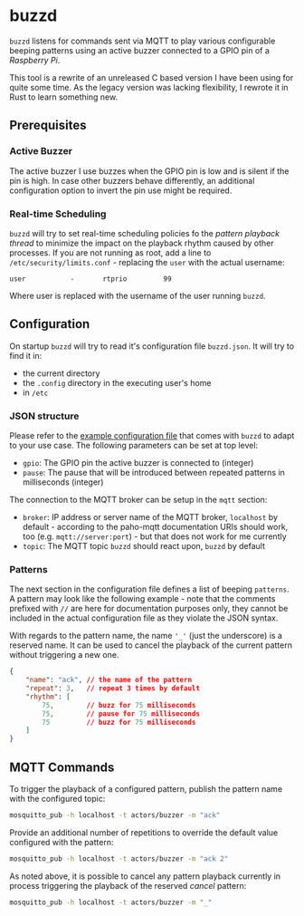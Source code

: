 # buzzd

`buzzd` listens for commands sent via MQTT to play various configurable beeping patterns using an active buzzer connected to a GPIO pin of a *Raspberry Pi*.

This tool is a rewrite of an unreleased C based version I have been using for quite some time. As the legacy version was lacking flexibility, I rewrote it in Rust to learn something new.

## Prerequisites

### Active Buzzer

The active buzzer I use buzzes when the GPIO pin is low and is silent if the pin is high. In case other buzzers behave differently, an additional configuration option to invert the pin use might be required.

### Real-time Scheduling

`buzzd` will try to set real-time scheduling policies fo the *pattern playback thread* to minimize the impact on the playback rhythm caused by other processes. If you are not running as root, add a line to `/etc/security/limits.conf` - replacing the `user` with the actual username:

```
user           -       rtprio         99
```
Where user is replaced with the username of the user running `buzzd`.

## Configuration

On startup `buzzd` will try to read it's configuration file `buzzd.json`. It will try to find it in:
* the current directory
* the `.config` directory in the executing user's home
* in `/etc`

### JSON structure

Please refer to the [example configuration file](buzzd.json) that comes with `buzzd` to adapt to your use case. The following parameters can be set at top level:

* `gpio`: The GPIO pin the active buzzer is connected to (integer)
* `pause`: The pause that will be introduced between repeated patterns in milliseconds (integer)

The connection to the MQTT broker can be setup in the `mqtt` section:

* `broker`: IP address or server name of the MQTT broker, `localhost` by default - according to the paho-mqtt documentation URIs should work, too (e.g. `mqtt://server:port`) - but that does not work for me currently
* `topic`: The MQTT topic `buzzd` should react upon, `buzzd` by default

### Patterns

The next section in the configuration file defines a list of beeping `patterns`. A pattern may look like the following example - note that the comments prefixed with `//` are here for documentation purposes only, they cannot be included in the actual configuration file as they violate the JSON syntax.

With regards to the pattern name, the name `'_'` (just the underscore) is a reserved name. It can be used to cancel the playback of the current pattern without triggering a new one.

```json
{
    "name": "ack", // the name of the pattern
    "repeat": 3,   // repeat 3 times by default
    "rhythm": [
        75,        // buzz for 75 milliseconds
        75,        // pause for 75 milliseconds
        75         // buzz for 75 milliseconds
    ]
}
```
## MQTT Commands

To trigger the playback of a configured pattern, publish the pattern name with the configured topic:
```bash
mosquitto_pub -h localhost -t actors/buzzer -m "ack"
```
Provide an additional number of repetitions to override the default value configured with the pattern:
```bash
mosquitto_pub -h localhost -t actors/buzzer -m "ack 2"
```
As noted above, it is possible to cancel any pattern playback currently in process triggering the playback of the reserved *cancel* pattern:
```bash
mosquitto_pub -h localhost -t actors/buzzer -m "_"
```
